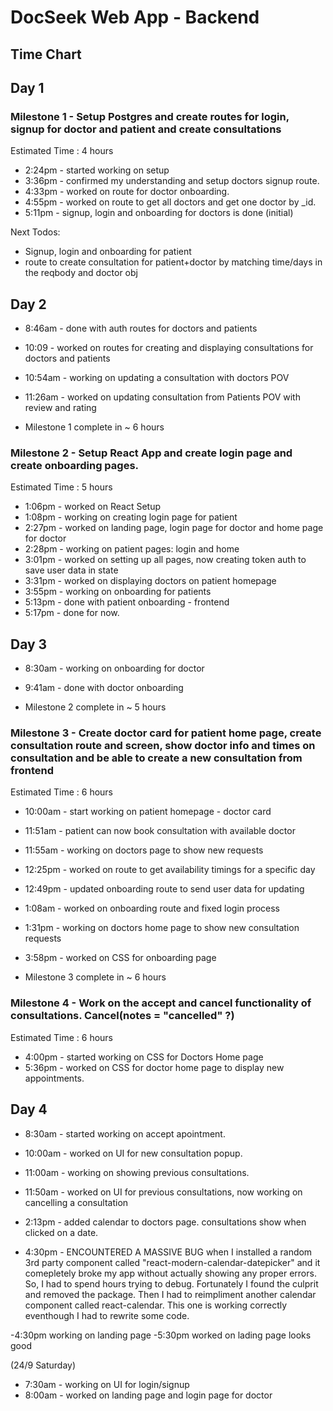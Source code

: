 # DocSeek Web App - Backend

## Time Chart

## Day 1

### Milestone 1 - Setup Postgres and create routes for login, signup for doctor and patient and create consultations
Estimated Time : 4 hours
- 2:24pm - started working on setup
- 3:36pm - confirmed my understanding and setup doctors signup route.
- 4:33pm - worked on route for doctor onboarding.
- 4:55pm - worked on route to get all doctors and get one doctor by _id.
- 5:11pm - signup, login and onboarding for doctors is done (initial)

Next Todos: 
- Signup, login and onboarding for patient
- route to create consultation for patient+doctor by matching time/days in the reqbody and doctor obj

## Day 2

- 8:46am - done with auth routes for doctors and patients
- 10:09 - worked on routes for creating and displaying consultations for doctors and patients
- 10:54am - working on updating a consultation with doctors POV
- 11:26am - worked on updating consultation from Patients POV with review and rating

- Milestone 1 complete in ~ 6 hours

### Milestone 2 - Setup React App and create login page and create onboarding pages.
Estimated Time : 5 hours
- 1:06pm - worked on React Setup
- 1:08pm - working on creating login page for patient
- 2:27pm - worked on landing page, login page for doctor and home page for doctor
- 2:28pm - working on patient pages: login and home 
- 3:01pm - worked on setting up all pages, now creating token auth to save user data in state
- 3:31pm - worked on displaying doctors on patient homepage
- 3:55pm - working on onboarding for patients
- 5:13pm - done with patient onboarding - frontend
- 5:17pm - done for now. 

## Day 3
- 8:30am - working on onboarding for doctor
- 9:41am - done with doctor onboarding

- Milestone 2 complete in ~ 5 hours

### Milestone 3 - Create doctor card for patient home page, create consultation route and screen, show doctor info and times on consultation and be able to create a new consultation from frontend
Estimated Time : 6 hours

- 10:00am - start working on patient homepage - doctor card
- 11:51am - patient can now book consultation with available doctor
- 11:55am - working on doctors page to show new requests
- 12:25pm - worked on route to get availability timings for a specific day
- 12:49pm - updated onboarding route to send user data for updating
- 1:08am - worked on onboarding route and fixed login process
- 1:31pm - working on doctors home page to show new consultation requests
- 3:58pm - worked on CSS for onboarding page

- Milestone 3 complete in ~ 6 hours

### Milestone 4 - Work on the accept and cancel functionality of consultations. Cancel(notes = "cancelled" ?)
Estimated Time : 6 hours

- 4:00pm - started working on CSS for Doctors Home page
- 5:36pm - worked on CSS for doctor home page to display new appointments.

## Day 4

- 8:30am - started working on accept apointment.
- 10:00am - worked on UI for new consultation popup.
- 11:00am - working on showing previous consultations.
- 11:50am - worked on UI for previous consultations, now working on cancelling a consultation
- 2:13pm - added calendar to doctors page. consultations show when clicked on a date.

- 4:30pm - ENCOUNTERED A MASSIVE BUG when I installed a random 3rd party component called "react-modern-calendar-datepicker" and it comepletely broke my app without actually showing any proper errors. So, I had to spend hours trying to debug. Fortunately I found the culprit and removed the package. Then I had to reimpliment another calendar component called react-calendar. This one is working correctly eventhough I had to rewrite some code.

-4:30pm working on landing page
-5:30pm worked on lading page looks good

(24/9 Saturday)
- 7:30am - working on UI for login/signup
- 8:00am - worked on landing page and login page for doctor









